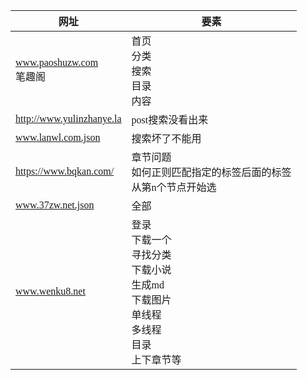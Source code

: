 <span  style="font-family: Simsun,serif; font-size: 17px; ">


网址 | 要素
---|---
www.paoshuzw.com <br> 笔趣阁 | 首页 <br> 分类 <br> 搜索 <br> 目录 <br> 内容
http://www.yulinzhanye.la | post搜索没看出来
www.lanwl.com.json | 搜索坏了不能用
https://www.bqkan.com/ | 章节问题 <br> 如何正则匹配指定的标签后面的标签 <br> 从第n个节点开始选
www.37zw.net.json | 全部
www.wenku8.net | 登录 <br> 下载一个 <br> 寻找分类 <br> 下载小说 <br> 生成md <br> 下载图片 <br> 单线程 <br> 多线程 <br> 目录 <br> 上下章节等

</span>